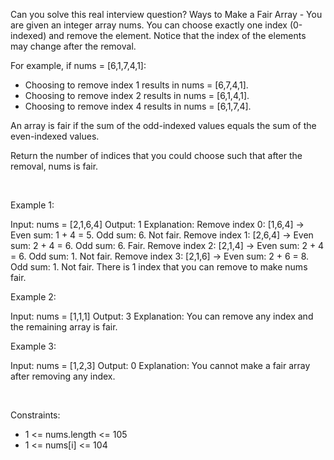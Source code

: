 Can you solve this real interview question? Ways to Make a Fair Array - You are given an integer array nums. You can choose exactly one index (0-indexed) and remove the element. Notice that the index of the elements may change after the removal.

For example, if nums = [6,1,7,4,1]:

 * Choosing to remove index 1 results in nums = [6,7,4,1].
 * Choosing to remove index 2 results in nums = [6,1,4,1].
 * Choosing to remove index 4 results in nums = [6,1,7,4].

An array is fair if the sum of the odd-indexed values equals the sum of the even-indexed values.

Return the number of indices that you could choose such that after the removal, nums is fair.

 

Example 1:


Input: nums = [2,1,6,4]
Output: 1
Explanation:
Remove index 0: [1,6,4] -> Even sum: 1 + 4 = 5. Odd sum: 6. Not fair.
Remove index 1: [2,6,4] -> Even sum: 2 + 4 = 6. Odd sum: 6. Fair.
Remove index 2: [2,1,4] -> Even sum: 2 + 4 = 6. Odd sum: 1. Not fair.
Remove index 3: [2,1,6] -> Even sum: 2 + 6 = 8. Odd sum: 1. Not fair.
There is 1 index that you can remove to make nums fair.


Example 2:


Input: nums = [1,1,1]
Output: 3
Explanation: You can remove any index and the remaining array is fair.


Example 3:


Input: nums = [1,2,3]
Output: 0
Explanation: You cannot make a fair array after removing any index.


 

Constraints:

 * 1 <= nums.length <= 105
 * 1 <= nums[i] <= 104